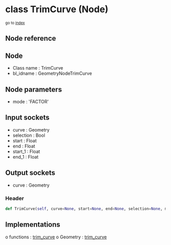 # class TrimCurve (Node)

<sub>go to [index](/docs/index.md)</sub>

## Node reference

Node
----
 - Class name : TrimCurve
 - bl_idname : GeometryNodeTrimCurve

Node parameters
---------------
 - mode : 'FACTOR'

Input sockets
-------------
 - curve : Geometry
 - selection : Bool
 - start : Float
 - end : Float
 - start_1 : Float
 - end_1 : Float

Output sockets
--------------
 - curve : Geometry

### Header

``` python
def TrimCurve(self, curve=None, start=None, end=None, selection=None, mode='FACTOR', node_label=None, node_color=None):
```

## Implementations

o functions : [trim_curve](#trim_curve)
o Geometry : [trim_curve](#trim_curve) 

